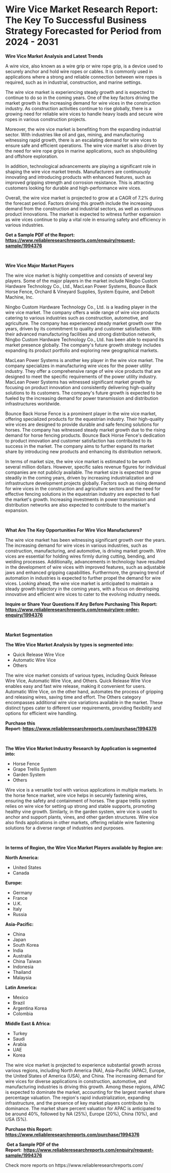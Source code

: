 <p><h1>Wire Vice Market Research Report: The Key To Successful Business Strategy Forecasted for Period from 2024 - 2031</h1></p><p><strong>Wire Vice Market Analysis and Latest Trends</strong></p>
<p><p>A wire vice, also known as a wire grip or wire rope grip, is a device used to securely anchor and hold wire ropes or cables. It is commonly used in applications where a strong and reliable connection between wire ropes is required, such as in industrial, construction, and marine settings.</p><p>The wire vice market is experiencing steady growth and is expected to continue to do so in the coming years. One of the key factors driving the market growth is the increasing demand for wire vices in the construction industry. As construction activities continue to rise globally, there is a growing need for reliable wire vices to handle heavy loads and secure wire ropes in various construction projects.</p><p>Moreover, the wire vice market is benefiting from the expanding industrial sector. With industries like oil and gas, mining, and manufacturing witnessing rapid growth, there is an escalating demand for wire vices to ensure safe and efficient operations. The wire vice market is also driven by the need for wire rope grips in marine applications, such as shipbuilding and offshore exploration.</p><p>In addition, technological advancements are playing a significant role in shaping the wire vice market trends. Manufacturers are continuously innovating and introducing products with enhanced features, such as improved gripping strength and corrosion resistance. This is attracting customers looking for durable and high-performance wire vices.</p><p>Overall, the wire vice market is projected to grow at a CAGR of 7.2% during the forecast period. Factors driving this growth include the increasing demand from the construction and industrial sectors, as well as continuous product innovations. The market is expected to witness further expansion as wire vices continue to play a vital role in ensuring safety and efficiency in various industries.</p></p>
<p><strong>Get a Sample PDF of the Report:&nbsp; <a href="https://www.reliableresearchreports.com/enquiry/request-sample/1994376">https://www.reliableresearchreports.com/enquiry/request-sample/1994376</a></strong></p>
<p>&nbsp;</p>
<p><strong>Wire Vice Major Market Players</strong></p>
<p><p>The wire vice market is highly competitive and consists of several key players. Some of the major players in the market include Ningbo Custom Hardware Technology Co., Ltd., MacLean Power Systems, Bounce Back Horse Fence, Orchard & Vineyard Supplies, System Equine, and Debolt Machine, Inc.</p><p>Ningbo Custom Hardware Technology Co., Ltd. is a leading player in the wire vice market. The company offers a wide range of wire vice products catering to various industries such as construction, automotive, and agriculture. The company has experienced steady market growth over the years, driven by its commitment to quality and customer satisfaction. With their advanced manufacturing facilities and strong distribution network, Ningbo Custom Hardware Technology Co., Ltd. has been able to expand its market presence globally. The company's future growth strategy includes expanding its product portfolio and exploring new geographical markets.</p><p>MacLean Power Systems is another key player in the wire vice market. The company specializes in manufacturing wire vices for the power utility industry. They offer a comprehensive range of wire vice products that are designed to meet the specific requirements of the power utility industry. MacLean Power Systems has witnessed significant market growth by focusing on product innovation and consistently delivering high-quality solutions to its customers. The company's future growth is expected to be fueled by the increasing demand for power transmission and distribution infrastructures worldwide.</p><p>Bounce Back Horse Fence is a prominent player in the wire vice market, offering specialized products for the equestrian industry. Their high-quality wire vices are designed to provide durable and safe fencing solutions for horses. The company has witnessed steady market growth due to the rising demand for horse fencing products. Bounce Back Horse Fence's dedication to product innovation and customer satisfaction has contributed to its success in the market. The company aims to further expand its market share by introducing new products and enhancing its distribution network.</p><p>In terms of market size, the wire vice market is estimated to be worth several million dollars. However, specific sales revenue figures for individual companies are not publicly available. The market size is expected to grow steadily in the coming years, driven by increasing industrialization and infrastructure development projects globally. Factors such as rising demand for wire vices in the construction and agriculture sectors and the need for effective fencing solutions in the equestrian industry are expected to fuel the market's growth. Increasing investments in power transmission and distribution networks are also expected to contribute to the market's expansion.</p></p>
<p>&nbsp;</p>
<p><strong>What Are The Key Opportunities For Wire Vice Manufacturers?</strong></p>
<p><p>The wire vice market has been witnessing significant growth over the years. The increasing demand for wire vices in various industries, such as construction, manufacturing, and automotive, is driving market growth. Wire vices are essential for holding wires firmly during cutting, bending, and welding processes. Additionally, advancements in technology have resulted in the development of wire vices with improved features, such as adjustable jaws and enhanced gripping capabilities. Furthermore, the growing trend of automation in industries is expected to further propel the demand for wire vices. Looking ahead, the wire vice market is anticipated to maintain a steady growth trajectory in the coming years, with a focus on developing innovative and efficient wire vices to cater to the evolving industry needs.</p></p>
<p><strong>Inquire or Share Your Questions If Any Before Purchasing This Report: <a href="https://www.reliableresearchreports.com/enquiry/pre-order-enquiry/1994376">https://www.reliableresearchreports.com/enquiry/pre-order-enquiry/1994376</a></strong></p>
<p>&nbsp;</p>
<p><strong>Market Segmentation</strong></p>
<p><strong>The Wire Vice Market Analysis by types is segmented into:</strong></p>
<p><ul><li>Quick Release Wire Vice</li><li>Automatic Wire Vice</li><li>Others</li></ul></p>
<p><p>The wire vice market consists of various types, including Quick Release Wire Vice, Automatic Wire Vice, and Others. Quick Release Wire Vice enables easy and fast wire release, making it convenient for users. Automatic Wire Vice, on the other hand, automates the process of gripping and releasing wires, saving time and effort. The Others category encompasses additional wire vice variations available in the market. These distinct types cater to different user requirements, providing flexibility and options for efficient wire handling.</p></p>
<p><strong>Purchase this Report:&nbsp;<a href="https://www.reliableresearchreports.com/purchase/1994376">https://www.reliableresearchreports.com/purchase/1994376</a></strong></p>
<p>&nbsp;</p>
<p><strong>The Wire Vice Market Industry Research by Application is segmented into:</strong></p>
<p><ul><li>Horse Fence</li><li>Grape Trellis System</li><li>Garden System</li><li>Others</li></ul></p>
<p><p>Wire vice is a versatile tool with various applications in multiple markets. In the horse fence market, wire vice helps in securely fastening wires, ensuring the safety and containment of horses. The grape trellis system relies on wire vice for setting up strong and stable supports, promoting healthy vine growth. Similarly, in the garden system, wire vice is used to anchor and support plants, vines, and other garden structures. Wire vice also finds applications in other markets, offering reliable wire fastening solutions for a diverse range of industries and purposes.</p></p>
<p>&nbsp;</p>
<p><strong>In terms of Region, the Wire Vice Market Players available by Region are:</strong></p>
<p>
    <p> <strong> North America: </strong>
        <ul>
            <li>United States</li>
            <li>Canada</li>
        </ul>
        </p> 
    <p> <strong> Europe: </strong>
        <ul>
            <li>Germany</li>
            <li>France</li>
            <li>U.K.</li>
            <li>Italy</li>
            <li>Russia</li>
        </ul>
        </p> 
    <p> <strong> Asia-Pacific: </strong>
        <ul>
            <li>China</li>
            <li>Japan</li>
            <li>South Korea</li>
            <li>India</li>
            <li>Australia</li>
            <li>China Taiwan</li>
            <li>Indonesia</li>
            <li>Thailand</li>
            <li>Malaysia</li>
        </ul>
        </p> 
    <p> <strong> Latin America: </strong>
        <ul>
            <li>Mexico</li>
            <li>Brazil</li>
            <li>Argentina Korea</li>
            <li>Colombia</li>
        </ul>
        </p> 
    <p> <strong> Middle East & Africa: </strong>
        <ul>
            <li>Turkey</li>
            <li>Saudi</li>
            <li>Arabia</li>
            <li>UAE</li>
            <li>Korea</li>
        </ul>
    </p>
    </p>
<p><p>The wire vice market is projected to experience substantial growth across various regions, including North America (NA), Asia-Pacific (APAC), Europe, the United States of America (USA), and China. The increasing demand for wire vices for diverse applications in construction, automotive, and manufacturing industries is driving this growth. Among these regions, APAC is expected to dominate the market, accounting for the largest market share percentage valuation. The region's rapid industrialization, expanding infrastructure, and the presence of key market players contribute to its dominance. The market share percent valuation for APAC is anticipated to be around 40%, followed by NA (25%), Europe (20%), China (10%), and USA (5%).</p></p>
<p><strong>Purchase this Report: <a href="https://www.reliableresearchreports.com/purchase/1994376">https://www.reliableresearchreports.com/purchase/1994376</a></strong></p>
<p>&nbsp;<strong>Get a Sample PDF of the Report:&nbsp;&nbsp;<a href="https://www.reliableresearchreports.com/enquiry/request-sample/1994376">https://www.reliableresearchreports.com/enquiry/request-sample/1994376</a></strong></p>
<p><strong></strong></p>
<p>Check more reports on https://www.reliableresearchreports.com/</p>